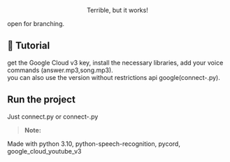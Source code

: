 <p align="center">Terrible, but it works!</p>
open for branching.

## 📝 Tutorial

get the Google Cloud v3 key, install the necessary libraries, add your voice commands (answer.mp3,song.mp3).       
you can also use the version without restrictions api google(connect-.py).

## Run the project

Just connect.py or connect-.py


> **Note:** 

Made with python 3.10, python-speech-recognition, pycord, google_cloud_youtube_v3
